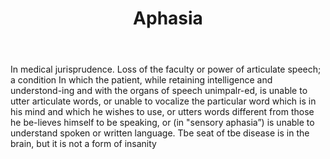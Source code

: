 ---
title: Aphasia
letter: A
permalink: "/definitions/bld-aphasia.html"
body: In medical jurisprudence. Loss of the faculty or power of articulate speech;
  a condition In which the patient, while retaining intelligence and understond-ing
  and with the organs of speech unimpalr-ed, is unable to utter articulate words,
  or unable to vocalize the particular word which is in his mind and which he wishes
  to use, or utters words different from those he be-lieves himself to be speaking,
  or (in "sensory aphasia”) is unable to understand spoken or written language. Tbe
  seat of tbe disease is in the brain, but it is not a form of insanity
published_at: '2018-07-07'
source: Black's Law Dictionary 2nd Ed (1910)
layout: post
---